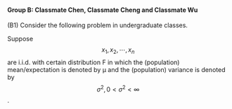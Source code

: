 #### **Group B: Classmate Chen, Classmate Cheng and Classmate Wu**

\(B1\) Consider the following problem in undergraduate classes. 

Suppose$$x_1,x_2,\cdots,x_n$$ are i.i.d. with certain distribution F in which the \(population\) mean/expectation is denoted by µ and the \(population\) variance is denoted by $$\sigma^2 , 0<\sigma^2<\infty$$.

